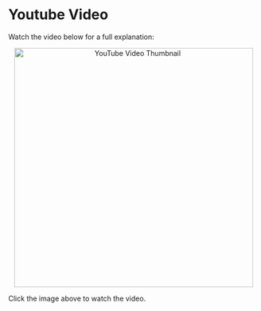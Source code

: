 # Youtube Video
Watch the video below for a full explanation:

<p align="center">
  <a href="https://www.youtube.com/watch?v=LhW143ohMRg" target="_blank">
    <img src="https://img.youtube.com/vi/LhW143ohMRg/0.jpg" alt="YouTube Video Thumbnail" width="480" />
  </a>
</p>

Click the image above to watch the video.


